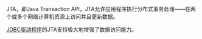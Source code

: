 JTA，即Java Transaction API，JTA允许应用程序执行分布式事务处理——在两个或多个网络计算机资源上访问并且更新数据。

[JDBC](http://baike.baidu.com/view/25611.htm)[驱动程序](http://baike.baidu.com/view/1048.htm)的JTA支持极大地增强了数据访问能力。

